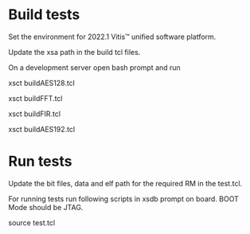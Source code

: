 # Build tests

Set the environment for 2022.1 Vitis™ unified software platform.

Update the xsa path in the build tcl files. 

On a development server open bash prompt and run 

xsct buildAES128.tcl

xsct buildFFT.tcl

xsct buildFIR.tcl

xsct buildAES192.tcl

# Run tests

Update the bit files, data and elf path for the required RM in the test.tcl. 

For running tests run following scripts in xsdb prompt on board.
BOOT Mode should be JTAG. 

source test.tcl
